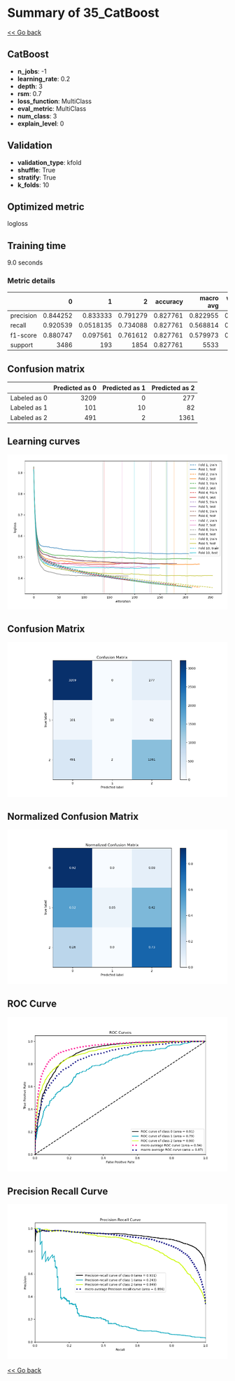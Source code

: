 # Summary of 35_CatBoost

[<< Go back](../README.md)


## CatBoost
- **n_jobs**: -1
- **learning_rate**: 0.2
- **depth**: 3
- **rsm**: 0.7
- **loss_function**: MultiClass
- **eval_metric**: MultiClass
- **num_class**: 3
- **explain_level**: 0

## Validation
 - **validation_type**: kfold
 - **shuffle**: True
 - **stratify**: True
 - **k_folds**: 10

## Optimized metric
logloss

## Training time

9.0 seconds

### Metric details
|           |           0 |           1 |           2 |   accuracy |   macro avg |   weighted avg |   logloss |
|:----------|------------:|------------:|------------:|-----------:|------------:|---------------:|----------:|
| precision |    0.844252 |   0.833333  |    0.791279 |   0.827761 |    0.822955 |       0.826121 |  0.458361 |
| recall    |    0.920539 |   0.0518135 |    0.734088 |   0.827761 |    0.568814 |       0.827761 |  0.458361 |
| f1-score  |    0.880747 |   0.097561  |    0.761612 |   0.827761 |    0.579973 |       0.813508 |  0.458361 |
| support   | 3486        | 193         | 1854        |   0.827761 | 5533        |    5533        |  0.458361 |


## Confusion matrix
|              |   Predicted as 0 |   Predicted as 1 |   Predicted as 2 |
|:-------------|-----------------:|-----------------:|-----------------:|
| Labeled as 0 |             3209 |                0 |              277 |
| Labeled as 1 |              101 |               10 |               82 |
| Labeled as 2 |              491 |                2 |             1361 |

## Learning curves
![Learning curves](learning_curves.png)
## Confusion Matrix

![Confusion Matrix](confusion_matrix.png)


## Normalized Confusion Matrix

![Normalized Confusion Matrix](confusion_matrix_normalized.png)


## ROC Curve

![ROC Curve](roc_curve.png)


## Precision Recall Curve

![Precision Recall Curve](precision_recall_curve.png)



[<< Go back](../README.md)
